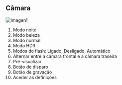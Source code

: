 ## Câmara

![Imagen1](http://static.energysistem.com/images/manuals/42909/59ba6a325af43.jpg)


1. Modo noite
2. Modo beleza
3. Modo normal
4. Modo HDR
5. Modos do flash: Ligado, Desligado, Automático
6. Alternar entre a câmara frontal e a câmara traseira
7. Pré-visualizar
8. Botão de disparo
9. Botão de gravação
10. Aceder às definições

